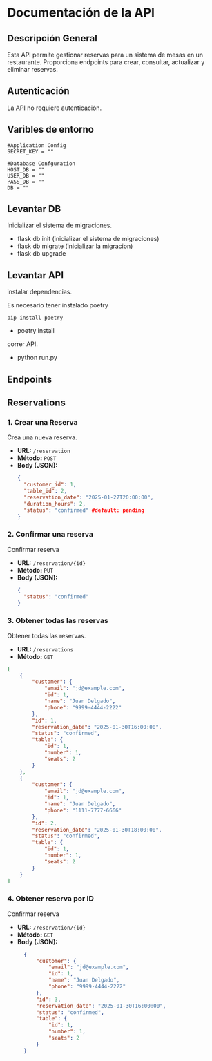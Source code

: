 # Documentación de la API

## Descripción General
Esta API permite gestionar reservas para un sistema de mesas en un restaurante. Proporciona endpoints para crear, consultar, actualizar y eliminar reservas.

## Autenticación
La API no requiere autenticación.

## Varibles de entorno
```
#Application Config
SECRET_KEY = ""

#Database Confguration
HOST_DB = ""
USER_DB = ""
PASS_DB = ""
DB = ""
```

## Levantar DB
Inicializar el sistema de migraciones.

- flask db init (inicializar el sistema de migraciones)
- flask db migrate (inicializar la migracion)
- flask db upgrade

## Levantar API

instalar dependencias.

Es necesario tener instalado poetry
```shell
pip install poetry
```

- poetry install

correr API.
- python run.py


## Endpoints

## **Reservations**
### 1. Crear una Reserva
Crea una nueva reserva.

- **URL:** `/reservation`
- **Método:** `POST`
- **Body (JSON):**
  ```json
  {
    "customer_id": 1,
    "table_id": 2,
    "reservation_date": "2025-01-27T20:00:00",
    "duration_hours": 2,
    "status": "confirmed" #default: pending
  }
  ```

### 2. Confirmar una reserva
Confirmar reserva

- **URL:** `/reservation/{id}`
- **Método:** `PUT`
- **Body (JSON):**
  ```json
  {
    "status": "confirmed"
  }
  ```

### 3. Obtener todas las reservas
Obtener todas las reservas.

- **URL:** `/reservations`
- **Método:** `GET`
```json
[
    {
        "customer": {
            "email": "jd@example.com",
            "id": 1,
            "name": "Juan Delgado",
            "phone": "9999-4444-2222"
        },
        "id": 1,
        "reservation_date": "2025-01-30T16:00:00",
        "status": "confirmed",
        "table": {
            "id": 1,
            "number": 1,
            "seats": 2
        }
    },
    {
        "customer": {
            "email": "jd@example.com",
            "id": 1,
            "name": "Juan Delgado",
            "phone": "1111-7777-6666"
        },
        "id": 2,
        "reservation_date": "2025-01-30T18:00:00",
        "status": "confirmed",
        "table": {
            "id": 1,
            "number": 1,
            "seats": 2
        }
    }
]
```
### 4. Obtener reserva por ID
Confirmar reserva

- **URL:** `/reservation/{id}`
- **Método:** `GET`
- **Body (JSON):**
  ```json
    {
        "customer": {
            "email": "jd@example.com",
            "id": 1,
            "name": "Juan Delgado",
            "phone": "9999-4444-2222"
        },
        "id": 3,
        "reservation_date": "2025-01-30T16:00:00",
        "status": "confirmed",
        "table": {
            "id": 1,
            "number": 1,
            "seats": 2
        }
    }
  ```